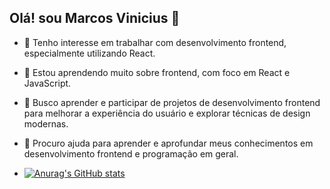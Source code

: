 ## Olá! sou Marcos Vinicius 👋

- 🔭 Tenho interesse em trabalhar com desenvolvimento frontend, especialmente utilizando React.
- 🌱 Estou aprendendo muito sobre frontend, com foco em React e JavaScript.
- 👯 Busco aprender e participar de projetos de desenvolvimento frontend para melhorar a experiência do usuário e explorar técnicas de design modernas.
- 🤔 Procuro ajuda para aprender e aprofundar meus conhecimentos em desenvolvimento frontend e programação em geral.

- [![Anurag's GitHub stats](https://github-readme-stats.vercel.app/api?MvLeronn=anuraghazra)](https://github.com/anuraghazra/github-readme-stats)
